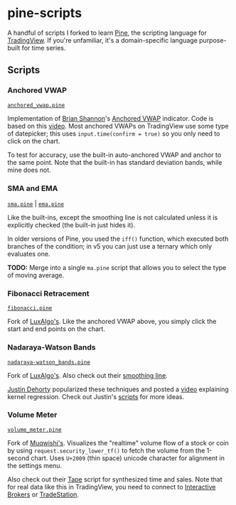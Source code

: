 # pine-scripts

A handful of scripts I forked to learn [Pine](https://www.tradingview.com/pine-script-docs/en/v5/Introduction.html), the scripting language for [TradingView](https://www.tradingview.com). If you're unfamiliar, it's a domain-specific language purpose-built for time series.

## Scripts

### Anchored VWAP

[`anchored_vwap.pine`](./scripts/anchored_vwap.pine)

Implementation of [Brian Shannon](https://www.youtube.com/@alphatrends)'s [Anchored VWAP](https://alphatrends.net/anchored-vwap/) indicator. Code is based on this [video](https://www.youtube.com/watch?v=nOnZjtR0vvQ). Most anchored VWAPs on TradingView use some type of datepicker; this uses `input.time(confirm = true)` so you only need to click on the chart.

To test for accuracy, use the built-in auto-anchored VWAP and anchor to the same point. Note that the built-in has standard deviation bands, while mine does not.

### SMA and EMA

[`sma.pine`](./scripts/sma.pine) | [`ema.pine`](./scripts/ema.pine)

Like the built-ins, except the smoothing line is not calculated unless it is explicitly checked (the built-in just hides it).

In older versions of Pine, you used the `iff()` function, which executed both branches of the condition; in v5 you can just use a ternary which only evaluates one.

**TODO:** Merge into a single `ma.pine` script that allows you to select the type of moving average.

### Fibonacci Retracement

[`fibonacci.pine`](./scripts/fibonacci.pine)

Fork of [LuxAlgo's](https://www.tradingview.com/script/2HmHKuo1-Fibonacci-Toolkit-LuxAlgo). Like the anchored VWAP above, you simply click the start and end points on the chart.

### Nadaraya-Watson Bands

[`nadaraya-watson_bands.pine`](./scripts/nadaraya-watson_bands.pine)

Fork of [LuxAlgo's](https://www.tradingview.com/script/Iko0E2kL-Nadaraya-Watson-Envelope-LuxAlgo/). Also check out their [smoothing line](https://www.tradingview.com/script/amRCTgFw-Nadaraya-Watson-Smoothers-LuxAlgo/).

[Justin Dehorty](https://www.tradingview.com/u/jdehorty) popularized these techniques and posted a [video](https://www.youtube.com/watch?v=OfW0nwyaEd0) explaining kernel regression. Check out Justin's [scripts](https://www.tradingview.com/u/jdehorty/#published-scripts) for more ideas.

### Volume Meter

[`volume_meter.pine`](./scripts/volume_meter.pine)

Fork of [Muqwishi's](https://www.tradingview.com/script/ZMdZlGaJ-Volume-Speed-By-MUQWISHI/). Visualizes the "realtime" volume flow of a stock or coin by using `request.security_lower_tf()` to fetch the volume from the 1-second chart. Uses `U+2009` (thin space) unicode character for alignment in the settings menu.

Also check out their [Tape](https://www.tradingview.com/script/IZnarK90-Time-Sales-Tape-By-MUQWISHI/) script for synthesized time and sales. Note that for real data like this in TradingView, you need to connect to [Interactive Brokers](https://www.interactivebrokers.com) or [TradeStation](https://www.tradestation.com).
